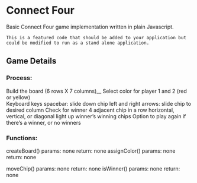# Connect Four
Basic Connect Four game implementation written in plain Javascript.

`This is a featured code that should be added to your application but could be modified to run as a stand alone application.`

## Game Details
### Process:
Build the board (6 rows X 7 columns)__
Select color for player 1 and 2 (red or yellow)<br/>
Keyboard keys
spacebar: slide down chip
left and right arrows: slide chip to desired column
Check for winner 
4 adjacent chip in a row
horizontal, vertical, or diagonal
light up winner’s winning chips
Option to play again if there’s a winner, or no winners

### Functions:
createBoard()
params: none
return: none
assignColor()
params: none
return: none

moveChip()
params: none
return: none
isWinner()
params: none
return: none


